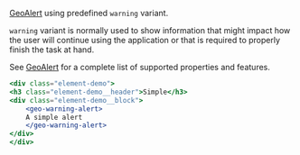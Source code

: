 [GeoAlert](./#/Elements/GeoAlert) using predefined `warning` variant.

`warning` variant is normally used to show information that might impact how the
user will continue using the application or that is required to properly finish
the task at hand.

See [GeoAlert](./#/Elements/GeoAlert) for a complete list of supported properties
and features.

```jsx
<div class="element-demo">
<h3 class="element-demo__header">Simple</h3>
<div class="element-demo__block">
    <geo-warning-alert>
    A simple alert
    </geo-warning-alert>
</div>
</div>
```
